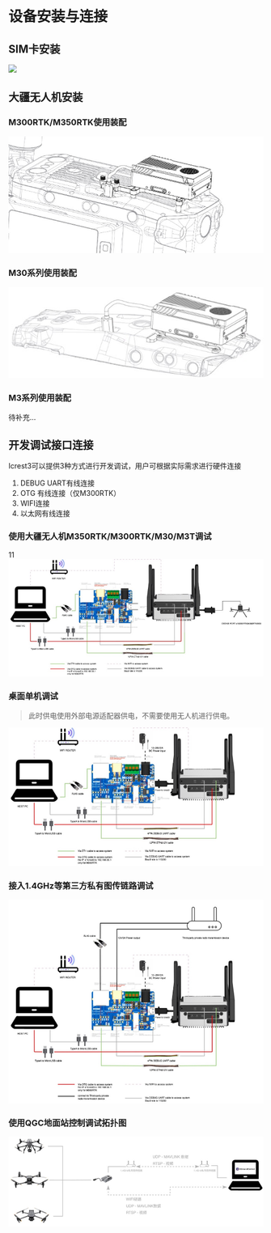 # 设备安装与连接

## SIM卡安装

![](images/SIM.jpg)
## 大疆无人机安装

### M300RTK/M350RTK使用装配

![M300%20M350](../images/M300%20M350.jpg)



### M30系列使用装配

![M30](../images/M30.jpg)



### M3系列使用装配
待补充...




## 开发调试接口连接
Icrest3可以提供3种方式进行开发调试，用户可根据实际需求进行硬件连接
1. DEBUG UART有线连接
2. OTG 有线连接（仅M300RTK）
3. WIFI连接
4. 以太网有线连接

### 使用大疆无人机M350RTK/M300RTK/M30/M3T调试
11
![wurenji](../images/wurenji.jpg)

### 桌面单机调试

> 此时供电使用外部电源适配器供电，不需要使用无人机进行供电。

![桌面单机调试](../images/%E6%A1%8C%E9%9D%A2%E5%8D%95%E6%9C%BA%E8%B0%83%E8%AF%95.jpg)

### 接入1.4GHz等第三方私有图传链路调试

![接入1.4GHz等第三方私有图传链路调试](../images/%E6%8E%A5%E5%85%A51.4GHz%E7%AD%89%E7%AC%AC%E4%B8%89%E6%96%B9%E7%A7%81%E6%9C%89%E5%9B%BE%E4%BC%A0%E9%93%BE%E8%B7%AF%E8%B0%83%E8%AF%95.jpg)

### 使用QGC地面站控制调试拓扑图

![使用QGC地面站控制调试拓扑图](../images/%E4%BD%BF%E7%94%A8QGC%E5%9C%B0%E9%9D%A2%E7%AB%99%E6%8E%A7%E5%88%B6%E8%B0%83%E8%AF%95%E6%8B%93%E6%89%91%E5%9B%BE.jpg)
